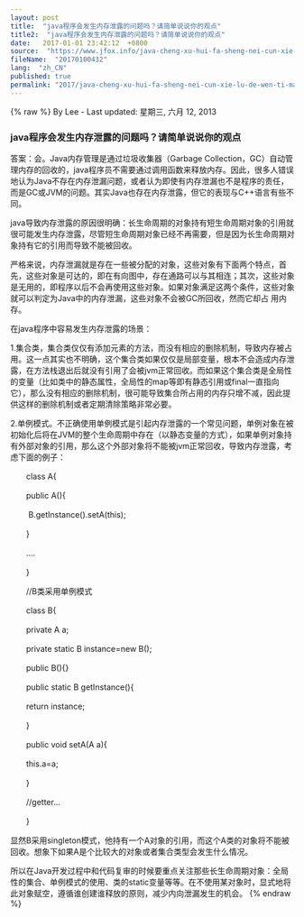 ```yaml
---
layout: post
title:  "java程序会发生内存泄露的问题吗？请简单说说你的观点"
title2:  "java程序会发生内存泄露的问题吗？请简单说说你的观点"
date:   2017-01-01 23:42:12  +0800
source:  "https://www.jfox.info/java-cheng-xu-hui-fa-sheng-nei-cun-xie-lu-de-wen-ti-ma-qing-jian-dan-shuo-shuo-ni-de-guan-dian.html"
fileName:  "20170100432"
lang:  "zh_CN"
published: true
permalink: "2017/java-cheng-xu-hui-fa-sheng-nei-cun-xie-lu-de-wen-ti-ma-qing-jian-dan-shuo-shuo-ni-de-guan-dian.html"
---
```

{% raw %}
By Lee - Last updated: 星期三, 六月 12, 2013

### java程序会发生内存泄露的问题吗？请简单说说你的观点

答案：会。Java内存管理是通过垃圾收集器（Garbage Collection，GC）自动管理内存的回收的，java程序员不需要通过调用函数来释放内存。因此，很多人错误地认为Java不存在内存泄漏问题，或者认为即使有内存泄漏也不是程序的责任，而是GC或JVM的问题。其实Java也存在内存泄露，但它的表现与C++语言有些不同。

java导致内存泄露的原因很明确：长生命周期的对象持有短生命周期对象的引用就很可能发生内存泄露，尽管短生命周期对象已经不再需要，但是因为长生命周期对象持有它的引用而导致不能被回收。

严格来说，内存泄漏就是存在一些被分配的对象，这些对象有下面两个特点，首先，这些对象是可达的，即在有向图中，存在通路可以与其相连；其次，这些对象是无用的，即程序以后不会再使用这些对象。如果对象满足这两个条件，这些对象就可以判定为Java中的内存泄漏，这些对象不会被GC所回收，然而它却占 用内存。

在java程序中容易发生内存泄露的场景：

  1.集合类，集合类仅仅有添加元素的方法，而没有相应的删除机制，导致内存被占用。这一点其实也不明确，这个集合类如果仅仅是局部变量，根本不会造成内存泄露，在方法栈退出后就没有引用了会被jvm正常回收。而如果这个集合类是全局性的变量（比如类中的静态属性，全局性的map等即有静态引用或final一直指向它），那么没有相应的删除机制，很可能导致集合所占用的内存只增不减，因此提供这样的删除机制或者定期清除策略非常必要。

   2.单例模式。不正确使用单例模式是引起内存泄露的一个常见问题，单例对象在被初始化后将在JVM的整个生命周期中存在（以静态变量的方式），如果单例对象持有外部对象的引用，那么这个外部对象将不能被jvm正常回收，导致内存泄露，考虑下面的例子：

　　class A{

　　public A(){

　　  B.getInstance().setA(this);

　　}

　　….

　　}

　　//B类采用单例模式

　　class B{

　　private A a;

　　private static B instance=new B();

　　public B(){}

　　public static B getInstance(){

　　return instance;

　　}

　　public void setA(A a){

　　this.a=a;

　　}

　　//getter…

　　}

显然B采用singleton模式，他持有一个A对象的引用，而这个A类的对象将不能被回收。想象下如果A是个比较大的对象或者集合类型会发生什么情况。

  所以在Java开发过程中和代码复审的时候要重点关注那些长生命周期对象：全局性的集合、单例模式的使用、类的static变量等等。在不使用某对象时，显式地将此对象赋空，遵循谁创建谁释放的原则，减少内向泄漏发生的机会。
{% endraw %}
